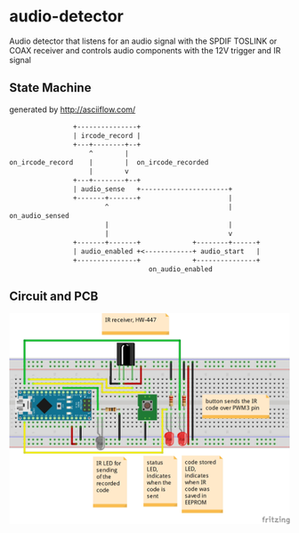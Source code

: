 # audio-detector
Audio detector that listens for an audio signal with the SPDIF TOSLINK or COAX receiver and controls audio components with the 12V trigger and IR signal

## State Machine ##

generated by http://asciiflow.com/

	                +---------------+
	                | ircode_record |
	                +---+--------+--+
	                    ^        |
	on_ircode_record    |        |  on_ircode_recorded
	                    |        v
	                +---+--------+--+
	                | audio_sense   +----------------------+
	                +-------+-------+                      |
	                        ^                              |  on_audio_sensed
	                        |                              |
	                        |                              v
	                +-------+-------+             +--------+------+
	                | audio_enabled +<------------+ audio_start   |
	                +---------------+             +---------------+
	                                   on_audio_enabled


## Circuit and PCB ##
![breadboard](https://github.com/stellarshenson/audio-detector/blob/master/audio-detector_bb.jpg)

